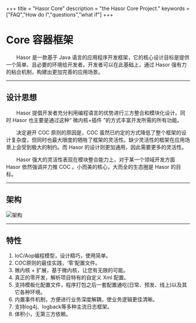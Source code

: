 +++
title = "Hasor Core"
description = "the Hasor Core Project."
keywords = ["FAQ","How do I","questions","what if"]
+++


# Core 容器框架

&emsp;&emsp;Hasor 是一款基于 Java  语言的应用程序开发框架，它的核心设计目标是提供一个简单、且必要的环境给开发者。开发者可以在此基础上，通过 Hasor 强有力的粘合机制，构建出更加完善的应用场景。

----------
## 设计思想
&emsp;&emsp;Hasor 提倡开发者充分利用编程语言的优势进行三方整合和模块化设计。同时 Hasor 也主要是通过这种“ 微内核+插件 ”的方式丰富开发所需的所有功能。

&emsp;&emsp;决定避开 COC 原则的原因是，COC 虽然已约定的方式降低了整个框架的设计复杂度，但同时也最大限度的牺牲了框架的灵活性。缺少灵活性的框架在应用场景上会受到极大的制约。而 Hasor 的设计则更加通用，因此需要更多的灵活性。

&emsp;&emsp;Hasor 强大的灵活性表现在模块整合能力上，对于某一个领域开发方面 Hasor 依然强调并力推 COC 。小而美的核心，大而全的生态圈是 Hasor 的目标。

----------
## 架构
![架构](/web/img/content/185946_9TWV_1166271.png "架构")

----------
## 特性
01. IoC/Aop编程模型，设计精巧，使用简单。
02. COC原则的最佳实践，‘零’配置文件。
03. 微内核 + 扩展，基于微内核，让您有无限的可能。
04. 真正的零开发，解析项目特有的自定义 Xml 配置。
05. 支持模板化配置文件，程序打包之后一套配置通吃(日常、预发、线上)以及其它各种环境。
06. 内置事件机制，方便进行业务深度解耦，使业务逻辑更佳清晰。
07. 支持log4j、logback等多种主流日志框架。
08. 体积小，无第三方依赖。